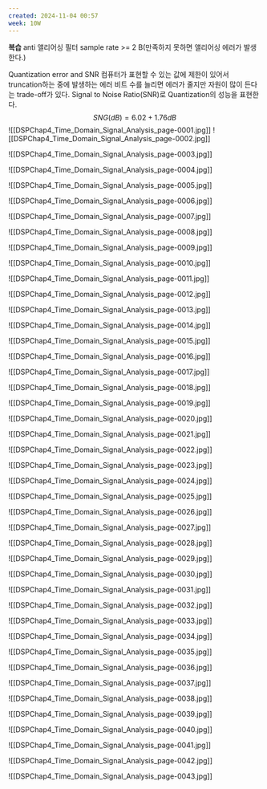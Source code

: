```yaml
---
created: 2024-11-04 00:57
week: 10W
---
```

**복습**
anti 앨리어싱 필터
sample rate >= 2 B(만족하지 못하면 앨리어싱 에러가 발생한다.)

Quantization error and SNR
	컴퓨터가 표현할 수 있는 값에 제한이 있어서 truncation하는 중에 발생하는 에러
	비트 수를 늘리면 에러가 줄지만 자원이 많이 든다는 trade-off가 있다.
	Signal to Noise Ratio(SNR)로 Quantization의 성능을 표현한다.
	$$SNG(dB) = 6.02 + 1.76 dB$$
![[DSPChap4_Time_Domain_Signal_Analysis_page-0001.jpg]]
![[DSPChap4_Time_Domain_Signal_Analysis_page-0002.jpg]]

![[DSPChap4_Time_Domain_Signal_Analysis_page-0003.jpg]]

![[DSPChap4_Time_Domain_Signal_Analysis_page-0004.jpg]]

![[DSPChap4_Time_Domain_Signal_Analysis_page-0005.jpg]]

![[DSPChap4_Time_Domain_Signal_Analysis_page-0006.jpg]]

![[DSPChap4_Time_Domain_Signal_Analysis_page-0007.jpg]]

![[DSPChap4_Time_Domain_Signal_Analysis_page-0008.jpg]]

![[DSPChap4_Time_Domain_Signal_Analysis_page-0009.jpg]]

![[DSPChap4_Time_Domain_Signal_Analysis_page-0010.jpg]]

![[DSPChap4_Time_Domain_Signal_Analysis_page-0011.jpg]]

![[DSPChap4_Time_Domain_Signal_Analysis_page-0012.jpg]]

![[DSPChap4_Time_Domain_Signal_Analysis_page-0013.jpg]]

![[DSPChap4_Time_Domain_Signal_Analysis_page-0014.jpg]]

![[DSPChap4_Time_Domain_Signal_Analysis_page-0015.jpg]]

![[DSPChap4_Time_Domain_Signal_Analysis_page-0016.jpg]]

![[DSPChap4_Time_Domain_Signal_Analysis_page-0017.jpg]]

![[DSPChap4_Time_Domain_Signal_Analysis_page-0018.jpg]]

![[DSPChap4_Time_Domain_Signal_Analysis_page-0019.jpg]]

![[DSPChap4_Time_Domain_Signal_Analysis_page-0020.jpg]]

![[DSPChap4_Time_Domain_Signal_Analysis_page-0021.jpg]]

![[DSPChap4_Time_Domain_Signal_Analysis_page-0022.jpg]]

![[DSPChap4_Time_Domain_Signal_Analysis_page-0023.jpg]]

![[DSPChap4_Time_Domain_Signal_Analysis_page-0024.jpg]]

![[DSPChap4_Time_Domain_Signal_Analysis_page-0025.jpg]]

![[DSPChap4_Time_Domain_Signal_Analysis_page-0026.jpg]]

![[DSPChap4_Time_Domain_Signal_Analysis_page-0027.jpg]]

![[DSPChap4_Time_Domain_Signal_Analysis_page-0028.jpg]]

![[DSPChap4_Time_Domain_Signal_Analysis_page-0029.jpg]]

![[DSPChap4_Time_Domain_Signal_Analysis_page-0030.jpg]]

![[DSPChap4_Time_Domain_Signal_Analysis_page-0031.jpg]]

![[DSPChap4_Time_Domain_Signal_Analysis_page-0032.jpg]]

![[DSPChap4_Time_Domain_Signal_Analysis_page-0033.jpg]]

![[DSPChap4_Time_Domain_Signal_Analysis_page-0034.jpg]]

![[DSPChap4_Time_Domain_Signal_Analysis_page-0035.jpg]]

![[DSPChap4_Time_Domain_Signal_Analysis_page-0036.jpg]]

![[DSPChap4_Time_Domain_Signal_Analysis_page-0037.jpg]]

![[DSPChap4_Time_Domain_Signal_Analysis_page-0038.jpg]]

![[DSPChap4_Time_Domain_Signal_Analysis_page-0039.jpg]]

![[DSPChap4_Time_Domain_Signal_Analysis_page-0040.jpg]]

![[DSPChap4_Time_Domain_Signal_Analysis_page-0041.jpg]]

![[DSPChap4_Time_Domain_Signal_Analysis_page-0042.jpg]]

![[DSPChap4_Time_Domain_Signal_Analysis_page-0043.jpg]]